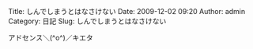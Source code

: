 Title: しんでしまうとはなさけない
Date: 2009-12-02 09:20
Author: admin
Category: 日記
Slug: しんでしまうとはなさけない

アドセンス＼(\^o\^)／キエタ
